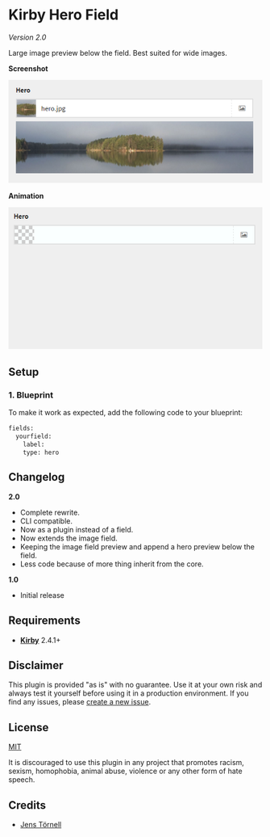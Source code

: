 # Kirby Hero Field

*Version 2.0*

Large image preview below the field. Best suited for wide images.

**Screenshot**

![](docs/screenshot.png)

**Animation**

![](docs/animation.gif)

## Setup

### 1. Blueprint

To make it work as expected, add the following code to your blueprint:

```
fields:
  yourfield:
    label: 
    type: hero
```

## Changelog

**2.0**

- Complete rewrite.
- CLI compatible.
- Now as a plugin instead of a field.
- Now extends the image field.
- Keeping the image field preview and append a hero preview below the field.
- Less code because of more thing inherit from the core. 

**1.0**

- Initial release

## Requirements

- [**Kirby**](https://getkirby.com/) 2.4.1+

## Disclaimer

This plugin is provided "as is" with no guarantee. Use it at your own risk and always test it yourself before using it in a production environment. If you find any issues, please [create a new issue](https://github.com/jenstornell/kirby-hero-field/issues/new).

## License

[MIT](https://opensource.org/licenses/MIT)

It is discouraged to use this plugin in any project that promotes racism, sexism, homophobia, animal abuse, violence or any other form of hate speech.

## Credits

- [Jens Törnell](https://github.com/jenstornell)